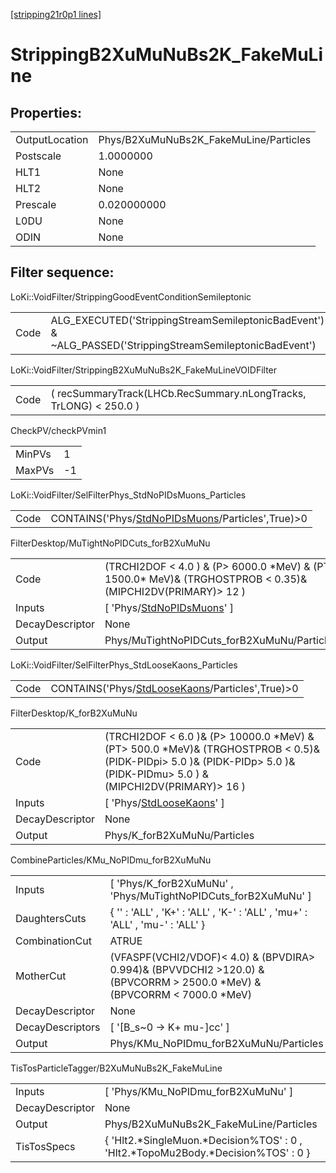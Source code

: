 [[stripping21r0p1 lines]](./stripping21r0p1-index)

# StrippingB2XuMuNuBs2K_FakeMuLine

## Properties:

|                |                                        |
|----------------|----------------------------------------|
| OutputLocation | Phys/B2XuMuNuBs2K_FakeMuLine/Particles |
| Postscale      | 1.0000000                              |
| HLT1           | None                                   |
| HLT2           | None                                   |
| Prescale       | 0.020000000                            |
| L0DU           | None                                   |
| ODIN           | None                                   |

## Filter sequence:

LoKi::VoidFilter/StrippingGoodEventConditionSemileptonic

|      |                                                                                                          |
|------|----------------------------------------------------------------------------------------------------------|
| Code | ALG_EXECUTED('StrippingStreamSemileptonicBadEvent') & ~ALG_PASSED('StrippingStreamSemileptonicBadEvent') |

LoKi::VoidFilter/StrippingB2XuMuNuBs2K_FakeMuLineVOIDFilter

|      |                                                                   |
|------|-------------------------------------------------------------------|
| Code | ( recSummaryTrack(LHCb.RecSummary.nLongTracks, TrLONG) \< 250.0 ) |

CheckPV/checkPVmin1

|        |     |
|--------|-----|
| MinPVs | 1   |
| MaxPVs | -1  |

LoKi::VoidFilter/SelFilterPhys_StdNoPIDsMuons_Particles

|      |                                                                                                       |
|------|-------------------------------------------------------------------------------------------------------|
| Code | CONTAINS('Phys/[StdNoPIDsMuons](./stripping21r0p1-commonparticles-stdnopidsmuons)/Particles',True)\>0 |

FilterDesktop/MuTightNoPIDCuts_forB2XuMuNu

|                 |                                                                                                                   |
|-----------------|-------------------------------------------------------------------------------------------------------------------|
| Code            | (TRCHI2DOF \< 4.0 ) & (P\> 6000.0 \*MeV) & (PT\> 1500.0\* MeV)& (TRGHOSTPROB \< 0.35)& (MIPCHI2DV(PRIMARY)\> 12 ) |
| Inputs          | [ 'Phys/[StdNoPIDsMuons](./stripping21r0p1-commonparticles-stdnopidsmuons)' ]                                   |
| DecayDescriptor | None                                                                                                              |
| Output          | Phys/MuTightNoPIDCuts_forB2XuMuNu/Particles                                                                       |

LoKi::VoidFilter/SelFilterPhys_StdLooseKaons_Particles

|      |                                                                                                     |
|------|-----------------------------------------------------------------------------------------------------|
| Code | CONTAINS('Phys/[StdLooseKaons](./stripping21r0p1-commonparticles-stdloosekaons)/Particles',True)\>0 |

FilterDesktop/K_forB2XuMuNu

|                 |                                                                                                                                                                                |
|-----------------|--------------------------------------------------------------------------------------------------------------------------------------------------------------------------------|
| Code            | (TRCHI2DOF \< 6.0 )& (P\> 10000.0 \*MeV) & (PT\> 500.0 \*MeV)& (TRGHOSTPROB \< 0.5)& (PIDK-PIDpi\> 5.0 )& (PIDK-PIDp\> 5.0 )& (PIDK-PIDmu\> 5.0 ) & (MIPCHI2DV(PRIMARY)\> 16 ) |
| Inputs          | [ 'Phys/[StdLooseKaons](./stripping21r0p1-commonparticles-stdloosekaons)' ]                                                                                                  |
| DecayDescriptor | None                                                                                                                                                                           |
| Output          | Phys/K_forB2XuMuNu/Particles                                                                                                                                                   |

CombineParticles/KMu_NoPIDmu_forB2XuMuNu

|                  |                                                                                                                               |
|------------------|-------------------------------------------------------------------------------------------------------------------------------|
| Inputs           | [ 'Phys/K_forB2XuMuNu' , 'Phys/MuTightNoPIDCuts_forB2XuMuNu' ]                                                              |
| DaughtersCuts    | { '' : 'ALL' , 'K+' : 'ALL' , 'K-' : 'ALL' , 'mu+' : 'ALL' , 'mu-' : 'ALL' }                                                  |
| CombinationCut   | ATRUE                                                                                                                         |
| MotherCut        | (VFASPF(VCHI2/VDOF)\< 4.0) & (BPVDIRA\> 0.994)& (BPVVDCHI2 \>120.0) & (BPVCORRM \> 2500.0 \*MeV) & (BPVCORRM \< 7000.0 \*MeV) |
| DecayDescriptor  | None                                                                                                                          |
| DecayDescriptors | [ '[B_s~0 -\> K+ mu-]cc' ]                                                                                                |
| Output           | Phys/KMu_NoPIDmu_forB2XuMuNu/Particles                                                                                        |

TisTosParticleTagger/B2XuMuNuBs2K_FakeMuLine

|                 |                                                                                      |
|-----------------|--------------------------------------------------------------------------------------|
| Inputs          | [ 'Phys/KMu_NoPIDmu_forB2XuMuNu' ]                                                 |
| DecayDescriptor | None                                                                                 |
| Output          | Phys/B2XuMuNuBs2K_FakeMuLine/Particles                                               |
| TisTosSpecs     | { 'Hlt2.\*SingleMuon.\*Decision%TOS' : 0 , 'Hlt2.\*TopoMu2Body.\*Decision%TOS' : 0 } |
